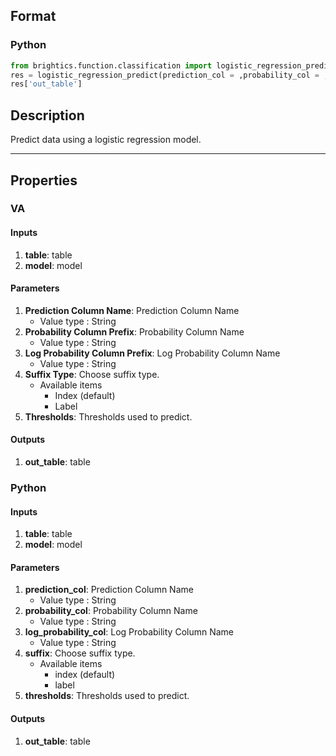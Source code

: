 ## Format
### Python
```python
from brightics.function.classification import logistic_regression_predict
res = logistic_regression_predict(prediction_col = ,probability_col = ,log_probability_col = ,suffix = ,thresholds = )
res['out_table']
```

## Description
Predict data using a logistic regression model.

---

## Properties
### VA
#### Inputs
1. **table**: table
2. **model**: model

#### Parameters
1. **Prediction Column Name**: Prediction Column Name
   - Value type : String
2. **Probability Column Prefix**: Probability Column Name
   - Value type : String
3. **Log Probability Column Prefix**: Log Probability Column Name
   - Value type : String
4. **Suffix Type**: Choose suffix type.
   - Available items
      - Index (default)
      - Label
5. **Thresholds**: Thresholds used to predict.

#### Outputs
1. **out_table**: table

### Python
#### Inputs
1. **table**: table
2. **model**: model

#### Parameters
1. **prediction_col**: Prediction Column Name
   - Value type : String
2. **probability_col**: Probability Column Name
   - Value type : String
3. **log_probability_col**: Log Probability Column Name
   - Value type : String
4. **suffix**: Choose suffix type.
   - Available items
      - index (default)
      - label
5. **thresholds**: Thresholds used to predict.

#### Outputs
1. **out_table**: table


